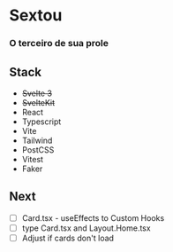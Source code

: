 # Sextou

### O terceiro de sua prole

## Stack

- ~~Svelte 3~~
- ~~SvelteKit~~
- React
- Typescript
- Vite
- Tailwind
- PostCSS
- Vitest
- Faker

## Next

- [ ] Card.tsx - useEffects to Custom Hooks
- [ ] type Card.tsx and Layout.Home.tsx
- [ ] Adjust if cards don't load
